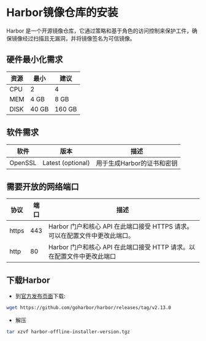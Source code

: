 # Harbor镜像仓库的安装

Harbor 是一个开源镜像仓库，它通过策略和基于角色的访问控制来保护工件，确保镜像经过扫描且无漏洞，并将镜像签名为可信镜像。

## 硬件最小化需求

|资源|最小|建议|
|----|---|----|
|CPU|2   |4   |
|MEM|4 GB|8 GB|
|DISK|40 GB|160 GB|

## 软件需求

|软件|版本|描述|
|----|---|----|
|OpenSSL|Latest (optional)|用于生成Harbor的证书和密钥|

## 需要开放的网络端口

|协议|端口|描述|
|----|---|----|
|https|443|Harbor 门户和核心 API 在此端口接受 HTTPS 请求。可以在配置文件中更改此端口。|
|http|80  |Harbor 门户和核心 API 在此端口接受 HTTP 请求。以在配置文件中更改此端口|

## 下载Harbor

- 到[官方发布页面](https://github.com/goharbor/harbor/releases/tag/v2.13.0)下载:

```bash
wget https://github.com/goharbor/harbor/releases/tag/v2.13.0
```

- 解压

```bash
tar xzvf harbor-offline-installer-version.tgz
```

